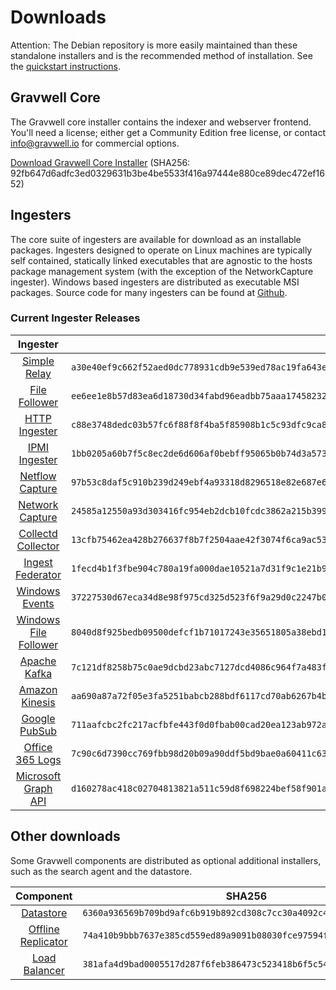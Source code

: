 # Downloads

Attention: The Debian repository is more easily maintained than these standalone installers and is the recommended method of installation. See the [quickstart instructions](#!quickstart/quickstart.md).

## Gravwell Core

The Gravwell core installer contains the indexer and webserver frontend. You'll need a license; either get a Community Edition free license, or contact info@gravwell.io for commercial options.

[Download Gravwell Core Installer](https://update.gravwell.io/archive/4.1.9/installers/gravwell_4.1.9.sh) (SHA256: 92fb647d6adfc3ed0329631b3be4be5533f416a97444e880ce89dec472ef1652)

## Ingesters

The core suite of ingesters are available for download as an installable packages.  Ingesters designed to operate on Linux machines are typically self contained, statically linked executables that are agnostic to the hosts package management system (with the exception of the NetworkCapture ingester).  Windows based ingesters are distributed as executable MSI packages.  Source code for many ingesters can be found at [Github](https://github.com/gravwell/gravwell/tree/master/ingesters).

### Current Ingester Releases
| Ingester | SHA256 | More Info |
|:--------:|-------:|----------:|
| [Simple Relay](https://update.gravwell.io/archive/4.1.9/installers/gravwell_simple_relay_installer_4.1.9.sh) | ``a30e40ef9c662f52aed0dc778931cdb9e539ed78ac19fa643e24063aa866d9dd`` | [Documentation](#!ingesters/ingesters.md#Simple_Relay)|
| [File Follower](https://update.gravwell.io/archive/4.1.9/installers/gravwell_file_follow_installer_4.1.9.sh) | ``ee6ee1e8b57d83ea6d18730d34fabd96eadbb75aaa174582322a2710f8c489aa`` | [Documentation](#!ingesters/ingesters.md#File_Follower) |
| [HTTP Ingester](https://update.gravwell.io/archive/4.1.9/installers/gravwell_http_ingester_installer_4.1.9.sh) | ``c88e3748dedc03b57fc6f88f8f4ba5f85908b1c5c93dfc9ca8a78cdc56a752f8`` | [Documentation](#!ingesters/ingesters.md#HTTP_POST) |
| [IPMI Ingester](https://update.gravwell.io/archive/4.1.9/installers/gravwell_ipmi_installer_4.1.9.sh) | ``1bb0205a60b7f5c8ec2de6d606af0bebff95065b0b74d3a57354c5b1d156dd06`` | [Documentation](#!ingesters/ingesters.md#IPMI_Ingester)|
| [Netflow Capture](http://update.gravwell.io/archive/4.1.9/installers/gravwell_netflow_capture_installer_4.1.9.sh) | ``97b53c8daf5c910b239d249ebf4a93318d8296518e82e687e637fe3fd98fbe3b`` | [Documentation](#!ingesters/ingesters.md#Netflow_Ingester) |
| [Network Capture](https://update.gravwell.io/archive/4.1.9/installers/gravwell_network_capture_installer_4.1.9.sh) | ``24585a12550a93d303416fc954eb2dcb10fcdc3862a215b3993603f3d36519d4`` | [Documentation](#!ingesters/ingesters.md#Network_Ingester) |
| [Collectd Collector](https://update.gravwell.io/archive/4.1.9/installers/gravwell_collectd_installer_4.1.9.sh) | ``13cfb75462ea428b276637f8b7f2504aae42f3074f6ca9ac534a616d4e31564b`` | [Documentation](#!ingesters/ingesters.md#collectd) |
| [Ingest Federator](https://update.gravwell.io/archive/4.1.9/installers/gravwell_federator_installer_4.1.9.sh) | ``1fecd4b1f3fbe904c780a19fa000dae10521a7d31f9c1e21b962582fd5b4abf3`` | [Documentation](#!ingesters/ingesters.md#Federator_Ingester) |
| [Windows Events](https://update.gravwell.io/archive/4.1.9/installers/gravwell_win_events_4.1.9.msi) | ``37227530d67eca34d8e98f975cd325d523f6f9a29d0c2247b059169855c609ee`` | [Documentation](#!ingesters/ingesters.md#Windows_Event_Service) |
| [Windows File Follower](https://update.gravwell.io/archive/4.1.9/installers/gravwell_file_follow_4.1.9.msi) | ``8040d8f925bedb09500defcf1b71017243e35651805a38ebd16dad1443a8ffc5`` | [Documentation](#!ingesters/ingesters.md#File_Follower) |
| [Apache Kafka](https://update.gravwell.io/archive/4.1.9/installers/gravwell_kafka_installer_4.1.9.sh) | ``7c121df8258b75c0ae9dcbd23abc7127dcd4086c964f7a483f78231ef785449f`` | [Documentation](#!ingesters/ingesters.md#Kafka)|
| [Amazon Kinesis](https://update.gravwell.io/archive/4.1.9/installers/gravwell_kinesis_ingest_installer_4.1.9.sh) | ``aa690a87a72f05e3fa5251babcb288bdf6117cd70ab6267b4ba04fd0a6ca5e14`` | [Documentation](#!ingesters/ingesters.md#Kinesis_Ingester)|
| [Google PubSub](https://update.gravwell.io/archive/4.1.9/installers/gravwell_pubsub_ingest_installer_4.1.9.sh) | ``711aafcbc2fc217acfbfe443f0d0fbab00cad20ea123ab972adeb79e244799b3`` | [Documentation](#!ingesters/ingesters.md#GCP_PubSub)|
| [Office 365 Logs](https://update.gravwell.io/archive/4.1.9/installers/gravwell_o365_installer_4.1.9.sh) | ``7c90c6d7390cc769fbb98d20b09a90ddf5bd9bae0a60411c635a9c313e3ed75c`` | [Documentation](#!ingesters/ingesters.md#Office_365_Log_Ingester)|
| [Microsoft Graph API](https://update.gravwell.io/archive/4.1.9/installers/gravwell_msgraph_installer_4.1.9.sh) | ``d160278ac418c02704813821a511c59d8f698224bef58f901a42872349061f48`` | [Documentation](#!ingesters/ingesters.md#Microsoft_Graph_API_Ingester)|

## Other downloads

Some Gravwell components are distributed as optional additional installers, such as the search agent and the datastore.

| Component | SHA256 | More Info |
|:---------:|:------:|----------:|
| [Datastore](https://update.gravwell.io/archive/4.1.9/installers/gravwell_datastore_installer_4.1.9.sh) | ``6360a936569b709bd9afc6b919b892cd308c7cc30a4092c44aacddc3410b5fab`` | [Documentation](#!distributed/frontend.md) |
| [Offline Replicator](https://update.gravwell.io/archive/4.1.9/installers/gravwell_offline_replication_installer_4.1.9.sh) | ``74a410b9bbb7637e385cd559ed89a9091b08030fce97594fb898728e02011f66`` | [Documentation](#!configuration/replication.md) |
| [Load Balancer](https://update.gravwell.io/archive/4.1.9/installers/gravwell_loadbalancer_installer_4.1.9.sh) | ``381afa4d9bad0005517d287f6feb386473c523418b6f5c54c6232cb1ae9008e1`` | |
